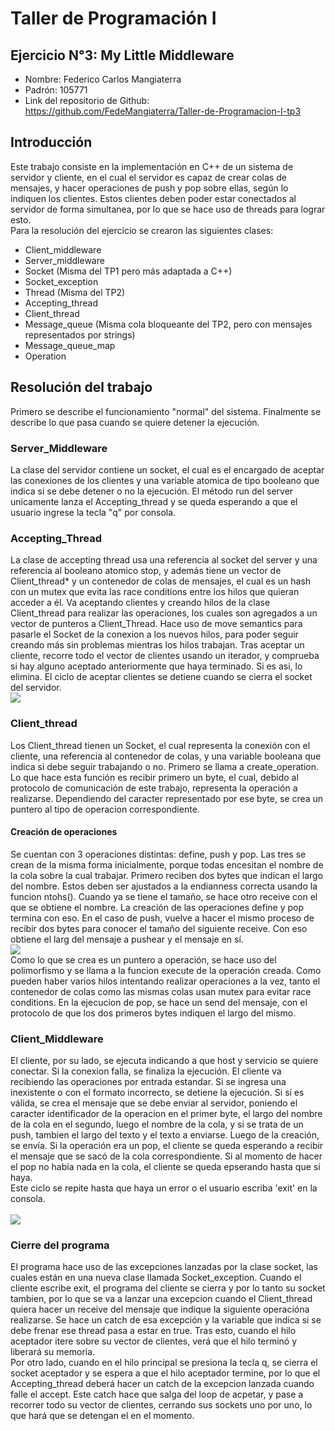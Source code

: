 # Taller de Programación I
## Ejercicio N°3: My Little Middleware
* Nombre: Federico Carlos Mangiaterra 
* Padrón: 105771 
* Link del repositorio de Github: https://github.com/FedeMangiaterra/Taller-de-Programacion-I-tp3
## Introducción
Este trabajo consiste en la implementación en C++ de un sistema de servidor y cliente, en el cual el servidor es capaz de crear colas de mensajes, y hacer operaciones de push y pop sobre ellas, según lo indiquen los clientes. Estos clientes deben poder estar conectados al servidor de forma simultanea, por lo que se hace uso de threads para lograr esto.<br>
Para la resolución del ejercicio se crearon las siguientes clases:
* Client_middleware
* Server_middleware
* Socket (Misma del TP1 pero más adaptada a C++)
* Socket_exception
* Thread (Misma del TP2)
* Accepting_thread
* Client_thread
* Message_queue (Misma cola bloqueante del TP2, pero con mensajes representados por strings)
* Message_queue_map
* Operation <br>

## Resolución del trabajo
Primero se describe el funcionamiento "normal" del sistema. Finalmente se describe lo que pasa cuando se quiere detener la ejecución.
### Server_Middleware
La clase del servidor contiene un socket, el cual es el encargado de aceptar las conexiones de los clientes y una variable atomica de tipo booleano que indica si se debe detener o no la ejecución. El método run del server unicamente lanza el Accepting_thread y se queda esperando a que el usuario ingrese la tecla "q" por consola.
### Accepting_Thread
La clase de accepting thread usa una referencia al socket del server y una referencia al booleano atomico stop, y además tiene un vector de Client_thread* y un contenedor de colas de mensajes, el cual es un hash con un mutex que evita las race conditions entre los hilos que quieran acceder a él. Va aceptando clientes y creando hilos de la clase Client_thread para realizar las operaciones, los cuales son agregados a un vector de punteros a Client_Thread. Hace uso de move semantics para pasarle el Socket de la conexion a los nuevos hilos, para poder seguir creando más sin problemas mientras los hilos trabajan. Tras aceptar un cliente, recorre todo el vector de clientes usando un iterador, y comprueba si hay alguno aceptado anteriormente que haya terminado. Si es asi, lo elimina. El ciclo de aceptar clientes se detiene cuando se cierra el socket del servidor. <br>
![](http://www.plantuml.com/plantuml/png/SoWkIImgAStDuKhEIImkLWZ9A4fDJ85o79EJKmjAClFIuqkGXPrpCbFpIc1Y41qADZMwkWWDM2JHj3cavgK0hGK0) <br>
### Client_thread
Los Client_thread tienen un Socket, el cual representa la conexión con el cliente, una referencia al contenedor de colas, y una variable booleana que indica si debe seguir trabajando o no. Primero se llama a create_operation. Lo que hace esta función es recibir primero un byte, el cual, debido al protocolo de comunicación de este trabajo, representa la operación a realizarse. Dependiendo del caracter representado por ese byte, se crea un puntero al tipo de operacion correspondiente.
#### Creación de operaciones
Se cuentan con 3 operaciones distintas: define, push y pop. Las tres se crean de la misma forma inicialmente, porque todas encesitan el nombre de la cola sobre la cual trabajar. Primero reciben dos bytes que indican el largo del nombre. Estos deben ser ajustados a la endianness correcta usando la funcion ntohs(). Cuando ya se tiene el tamaño, se hace otro receive con el que se obtiene el nombre. La creación de las operaciones define y pop termina con eso. En el caso de push, vuelve a hacer el mismo proceso de recibir dos bytes para conocer el tamaño del siguiente receive. Con eso obtiene el larg del mensaje a pushear y el mensaje en sí. <br>
![](http://www.plantuml.com/plantuml/png/SoWkIImgAStDuKfCAYufIamkKV0lI2rABCdCp-DApaaiBbPmIKtBp4kDpqSJ3YWjpi0Kp2z04eERf62ba5gHcbnQaggXYIHgKwEhYs4ycZpO7fooQ1OwfEQb0Fq20000) <br>
Como lo que se crea es un puntero a operación, se hace uso del polimorfismo y se llama a la funcion execute de la operación creada. Como pueden haber varios hilos intentando realizar operaciones a la vez, tanto el contenedor de colas como las mismas colas usan mutex para evitar race conditions. En la ejecucion de pop, se hace un send del mensaje, con el protocolo de que los dos primeros bytes indiquen el largo del mismo. <br>
### Client_Middleware
El cliente, por su lado, se ejecuta indicando a que host y servicio se quiere conectar. Si la conexion falla, se finaliza la ejecución. El cliente va recibiendo las operaciones por entrada estandar. Si se ingresa una inexistente o con el formato incorrecto, se detiene la ejecución. Si sí es válida, se crea el mensaje que se debe enviar al servidor, poniendo el caracter identificador de la operacion en el primer byte, el largo del nombre de la cola en el segundo, luego el nombre de la cola, y si se trata de un push, tambien el largo del texto y el texto a enviarse. Luego de la creación, se envía. Si la operación era un pop, el cliente se queda esperando a recibir el mensaje que se sacó de la cola correspondiente. Si al momento de hacer el pop no había nada en la cola, el cliente se queda epserando hasta que sí haya. <br>
Este ciclo se repite hasta que haya un error o el usuario escriba 'exit' en la consola. <br> <br>
![](http://www.plantuml.com/plantuml/png/bP712i8m44Jl-OhyG0_DKJnKlCfU-W4X9ej6abJYLa7yU8LIa6GZUDrvCpimmurCfZa6CHqlQ4dkWyT4Edhd0ZvCHjst9TMMO9L6p7VCNz8gxAp5A_bqqdJEQ5oHjHnrpvyLVmOXobYvVNLTtK9kvC6afn75kmMlGdXQ_KL3csusuVRu64QKTefpyjOajXCtrcyVj7p0-0fawLejntJWGCM0m84W1ankZk4D) <br>

### Cierre del programa
El programa hace uso de las excepciones lanzadas por la clase socket, las cuales están en una nueva clase llamada Socket_exception. Cuando el cliente escribe exit, el programa del cliente se cierra y por lo tanto su socket tambien, por lo que se va a lanzar una excepcion cuando el Client_thread quiera hacer un receive del mensaje que indique la siguiente operacióna realizarse. Se hace un catch de esa excepción y la variable que indica si se debe frenar ese thread pasa a estar en true. Tras esto, cuando el hilo aceptador itere sobre su vector de clientes, verá que el hilo terminó y liberará su memoria. <br>
Por otro lado, cuando en el hilo principal se presiona la tecla q, se cierra el socket aceptador y se espera a que el hilo aceptador termine, por lo que el Accepting_thread deberá hacer un catch de la excepcion lanzada cuando falle el accept. Este catch hace que salga del loop de acpetar, y pase a recorrer todo su vector de clientes, cerrando sus sockets uno por uno, lo que hará que se detengan el en el momento.
